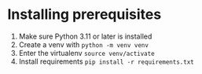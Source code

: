 # Installing prerequisites
1. Make sure Python 3.11 or later is installed
2. Create a venv with `python -m venv venv`
3. Enter the virtualenv `source venv/activate`
4. Install requirements `pip install -r requirements.txt` <!--TODO: update to pyproject.toml instructions-->